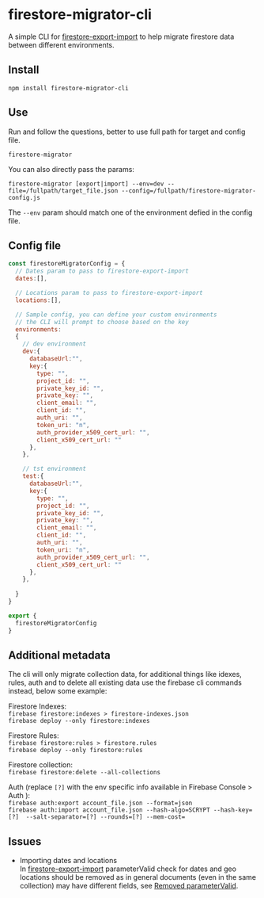 # firestore-migrator-cli

A simple CLI for [firestore-export-import](https://github.com/dalenguyen/firestore-backup-restore) 
to help migrate firestore data between different environments.

## Install

`npm install firestore-migrator-cli`

## Use

Run and follow the questions, better to use full path for target and config file. 

`firestore-migrator`  


You can also directly pass the params:

`firestore-migrator [export|import] --env=dev --file=/fullpath/target_file.json --config=/fullpath/firestore-migrator-config.js`

The `--env` param should match one of the environment defied in the config file. 

## Config file

```javascript
const firestoreMigratorConfig = {
  // Dates param to pass to firestore-export-import
  dates:[],

  // Locations param to pass to firestore-export-import
  locations:[],

  // Sample config, you can define your custom environments 
  // the CLI will prompt to choose based on the key
  environments:
  {
    // dev environment 
    dev:{
      databaseUrl:"",
      key:{
        type: "",
        project_id: "",
        private_key_id: "",
        private_key: "",
        client_email: "",
        client_id: "",
        auth_uri: "",
        token_uri: "n",
        auth_provider_x509_cert_url: "",
        client_x509_cert_url: "" 
      },
    },

    // tst environment 
    test:{
      databaseUrl:"",
      key:{
        type: "",
        project_id: "",
        private_key_id: "",
        private_key: "",
        client_email: "",
        client_id: "",
        auth_uri: "",
        token_uri: "n",
        auth_provider_x509_cert_url: "",
        client_x509_cert_url: "" 
      },
    },
   
  }
}

export {
  firestoreMigratorConfig
}

```

## Additional metadata

The cli will only migrate collection data, for additional things like idexes, rules, auth 
and to delete all existing data use the firebase cli commands instead, below some example:

Firestore Indexes:   
`firebase firestore:indexes > firestore-indexes.json`  
`firebase deploy --only firestore:indexes`  

Firestore Rules:  
`firebase firestore:rules > firestore.rules`  
`firebase deploy --only firestore:rules`  


Firestore collection:   
`firebase firestore:delete --all-collections`  

Auth (replace `[?]` with the env specific info available in Firebase Console > Auth ):  
`firebase auth:export account_file.json --format=json`  
`firebase auth:import account_file.json --hash-algo=SCRYPT --hash-key=[?]  --salt-separator=[?] --rounds=[?] --mem-cost=`  


## Issues

- Importing dates and locations  
In [firestore-export-import](https://github.com/dalenguyen/firestore-backup-restore) parameterValid check for dates and geo locations should be removed as in general documents (even in the same collection) may have different fields,
see [Removed parameterValid](https://github.com/dalenguyen/firestore-backup-restore/pull/29).
